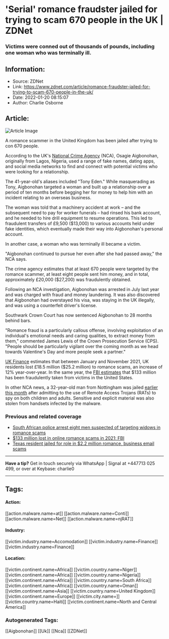# 'Serial' romance fraudster jailed for trying to scam 670 people in the UK | ZDNet
### Victims were conned out of thousands of pounds, including one woman who was terminally ill.

## Information:
+ Source: ZDNet
+ Link: https://www.zdnet.com/article/romance-fraudster-jailed-for-trying-to-scam-670-people-in-the-uk/
+ Date: 2022-01-20 08:15:07
+ Author: Charlie Osborne


## Article:
![Article Image](https://www.zdnet.com/a/img/resize/06b4d08d839220c51aec67963f8698175044d678/2021/09/20/661ec493-76d3-49b3-9ccd-e52e44947136/romance-scam.jpg?width=770&height=578&fit=crop&auto=webp)

A romance scammer in the United Kingdom has been jailed after trying to con 670 people. 


According to the UK's [National Crime Agency](https://www.nationalcrimeagency.gov.uk/news/serial-romance-fraudster-jailed-after-conning-women-out-of-nearly-20-000) (NCA), Osagie Aigbonohan, originally from Lagos, Nigeria, used a range of fake names, dating apps, and social media networks to find and connect with potential victims who were looking for a relationship. 

The 41-year-old's aliases included "Tony Eden." While masquerading as Tony, Aigbonohan targeted a woman and built up a relationship over a period of ten months before begging her for money to help him with an incident relating to an overseas business.  

The woman was told that a machinery accident at work – and the subsequent need to pay for worker funerals – had rinsed his bank account, and he needed to hire drill equipment to resume operations. This led to fraudulent transfers of £9,500 ($13,000) to various accounts held under fake identities, which eventually made their way into Aigbonohan's personal account.  

In another case, a woman who was terminally ill became a victim. 

"Aigbonohan continued to pursue her even after she had passed away," the NCA says.  

The crime agency estimates that at least 670 people were targeted by the romance scammer, at least eight people sent him money, and in total, approximately £20,000 ($27,200) was fraudulently obtained.  






Following an NCA investigation, Aigbonohan was arrested in July last year and was charged with fraud and money laundering. It was also discovered that Aigbonohan had overstayed his visa, was staying in the UK illegally, and was using a counterfeit driver's license.  

Southwark Crown Court has now sentenced Aigbonohan to 28 months behind bars.  

"Romance fraud is a particularly callous offense, involving exploitation of an individual's emotional needs and caring qualities, to extract money from them," commented James Lewis of the Crown Prosecution Service (CPS). "People should be particularly vigilant over the coming month as we head towards Valentine's Day and more people seek a partner." 

[UK Finance](https://www.ukfinance.org.uk/press/press-releases/romance-scams-during-lockdown) estimates that between January and November 2021, UK residents lost £18.5 million ($25.2 million) to romance scams, an increase of 12% year-over-year. In the same year, the [FBI estimates](https://www.zdnet.com/article/133-million-lost-in-online-romance-scams-in-2021-fbi/) that $133 million has been fraudulently taken from victims in the United States.  

In other NCA news, a 32-year-old man from Nottingham was jailed [earlier this month](https://www.zdnet.com/article/uk-jails-man-for-spying-on-kids-adults-with-remote-access-trojans/) after admitting to the use of Remote Access Trojans (RATs) to spy on both children and adults. Sensitive and explicit material was also stolen from handsets infected by the malware.  

###  Previous and related coverage

* [South African police arrest eight men suspected of targeting widows in romance scams](https://www.zdnet.com/article/south-african-police-arrest-eight-men-suspected-of-romance-scams/)
* [$133 million lost in online romance scams in 2021: FBI](https://www.zdnet.com/article/133-million-lost-in-online-romance-scams-in-2021-fbi/)
* [Texas resident jailed for role in $2.2 million romance, business email scams](https://www.zdnet.com/article/texas-resident-jailed-for-2-2-million-romance-business-email-scams/)



---

**Have a tip?** Get in touch securely via WhatsApp | Signal at +447713 025 499, or over at Keybase: charlie0



---





## Tags:

#### Action:
[[action.malware.name=at]] [[action.malware.name=Conti]] [[action.malware.name=Net]] [[action.malware.name=njRAT]]

#### Industry:
[[victim.industry.name=Accomodation]] [[victim.industry.name=Finance]] [[victim.industry.name=Finance]]

#### Location:
[[victim.continent.name=Africa]] [[victim.country.name=Niger]] [[victim.continent.name=Africa]] [[victim.country.name=Nigeria]] [[victim.continent.name=Africa]] [[victim.country.name=South Africa]] [[victim.continent.name=Africa]] [[victim.country.name=Oman]] [[victim.continent.name=Asia]] [[victim.country.name=United Kingdom]] [[victim.continent.name=Europe]] [[victim.city.name=]] [[victim.country.name=Haiti]] [[victim.continent.name=North and Central America]]

### Autogenerated Tags:
[[Aigbonohan]] [[Uk]] [[Nca]] [[ZDNet]]

